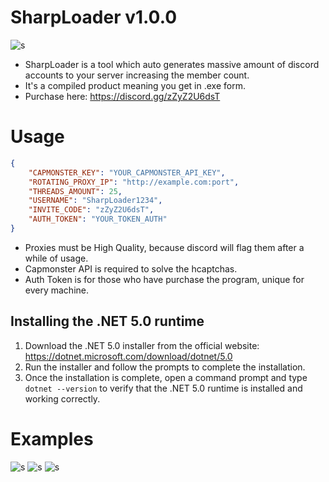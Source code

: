 # SharpLoader v1.0.0
![s](https://media.discordapp.net/attachments/1004371630023249931/1056217707080593498/image.png)

- SharpLoader is a tool which auto generates massive amount of discord accounts to your server increasing the member count.
- It's a compiled product meaning you get in .exe form.
- Purchase here: https://discord.gg/zZyZ2U6dsT

# Usage
```json
{
    "CAPMONSTER_KEY": "YOUR_CAPMONSTER_API_KEY",
    "ROTATING_PROXY_IP": "http://example.com:port",
    "THREADS_AMOUNT": 25,
    "USERNAME": "SharpLoader1234",
    "INVITE_CODE": "zZyZ2U6dsT",
    "AUTH_TOKEN": "YOUR_TOKEN_AUTH"
}
```
- Proxies must be High Quality, because discord will flag them after a while of usage.
- Capmonster API is required to solve the hcaptchas.
- Auth Token is for those who have purchase the program, unique for every machine.

## Installing the .NET 5.0 runtime

1. Download the .NET 5.0 installer from the official website: https://dotnet.microsoft.com/download/dotnet/5.0
2. Run the installer and follow the prompts to complete the installation.
3. Once the installation is complete, open a command prompt and type `dotnet --version` to verify that the .NET 5.0 runtime is installed and working correctly.

# Examples
![s](https://media.discordapp.net/attachments/1037415977241022464/1056524182181122088/image.png?width=167&height=586)
![s](https://media.discordapp.net/attachments/1037415977241022464/1056525834611077181/image.png)
![s](https://media.discordapp.net/attachments/1037415977241022464/1056527168135516241/image.png)

